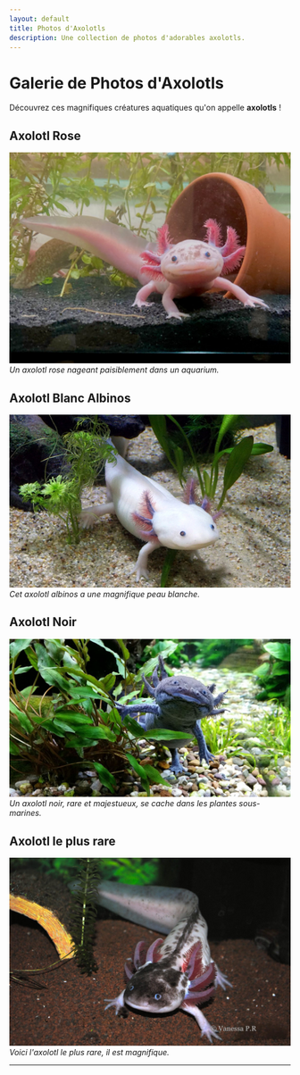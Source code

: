 ```yaml
---
layout: default
title: Photos d'Axolotls
description: Une collection de photos d'adorables axolotls.
---
```


# Galerie de Photos d'Axolotls

Découvrez ces magnifiques créatures aquatiques qu'on appelle **axolotls** !

## Axolotl Rose

![axolotl_rose](axolotl_rose.jpg)
*Un axolotl rose nageant paisiblement dans un aquarium.*

## Axolotl Blanc Albinos

![axolotl_albinos](axolotl_albinos.jpg)
*Cet axolotl albinos a une magnifique peau blanche.*

## Axolotl Noir

![axolotl_noir](axolotl_noir.jpg)
*Un axolotl noir, rare et majestueux, se cache dans les plantes sous-marines.*

## Axolotl le plus rare

![axolotl_rare](axolotl_rare.jpg)
*Voici l'axolotl le plus rare, il est magnifique.*

---
